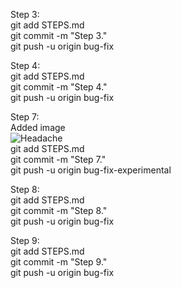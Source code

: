 Step 3:<br> 
git add STEPS.md<br>
git commit -m "Step 3."<br>
git push -u origin bug-fix<br>

Step 4:<br> 
git add STEPS.md<br>
git commit -m "Step 4."<br>
git push -u origin bug-fix<br>

Step 7:<br>
Added image<br>
![Headache](https://external-content.duckduckgo.com/iu/?u=https%3A%2F%2Fi.imgflip.com%2F471xbc.jpg&f=1&nofb=1&ipt=0f8ac697eb153de179896f999f481de8e7cf42597802a218ee2b42a52c2cea88&ipo=images "Merge Conflicts")<br>
git add STEPS.md<br>
git commit -m "Step 7."<br>
git push -u origin bug-fix-experimental<br>

Step 8:<br> 
git add STEPS.md<br>
git commit -m "Step 8."<br>
git push -u origin bug-fix<br>

Step 9:<br> 
git add STEPS.md<br>
git commit -m "Step 9."<br>
git push -u origin bug-fix<br>